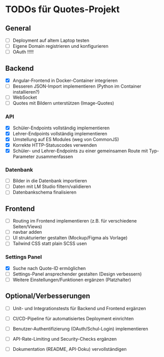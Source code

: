 # TODOs für Quotes-Projekt

## General
- [ ] Deployment auf altem Laptop testen
- [ ] Eigene Domain registrieren und konfigurieren
- [ ] OAuth !!!!!

## Backend
- [x] Angular-Frontend in Docker-Container integrieren
- [ ] Besseren JSON-Import implementieren (Python im Container installieren?)
- [ ] WebSocket
- [ ] Quotes mit Bildern unterstützen (Image-Quotes)

### API
- [x] Schüler-Endpoints vollständig implementieren
- [x] Lehrer-Endpoints vollständig implementieren
- [x] Umstellung auf ES Modules (weg von CommonJS)
- [x] Korrekte HTTP-Statuscodes verwenden
- [x] Schüler- und Lehrer-Endpoints zu einer gemeinsamen Route mit Typ-Parameter zusammenfassen

### Datenbank
- [ ] Bilder in die Datenbank importieren
- [ ] Daten mit LM Studio filtern/validieren
- [ ] Datenbankschema finalisieren

## Frontend
- [ ] Routing im Frontend implementieren (z.B. für verschiedene Seiten/Views)
- [ ] navbar adden
- [ ] UI strukturierter gestalten (Mockup/Figma als Vorlage)
- [ ] Tailwind CSS statt plain SCSS usen

### Settings Panel
- [x] Suche nach Quote-ID ermöglichen
- [ ] Settings-Panel ansprechender gestalten (Design verbessern)
- [ ] Weitere Einstellungen/Funktionen ergänzen (Platzhalter)

## Optional/Verbesserungen
- [ ] Unit- und Integrationstests für Backend und Frontend ergänzen
- [ ] CI/CD-Pipeline für automatisiertes Deployment einrichten
- [ ] Benutzer-Authentifizierung (OAuth/Schul-Login) implementieren
- [ ] API-Rate-Limiting und Security-Checks ergänzen
- [ ] Dokumentation (README, API-Doku) vervollständigen



